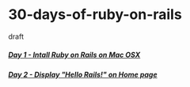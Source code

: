 # 30-days-of-ruby-on-rails
draft



##### [Day 1 - Intall Ruby on Rails on Mac OSX](1-install-ruby-on-rails/readme.md)

##### [Day 2 - Display "Hello Rails!" on Home page](2-hello-world/readme.md)
